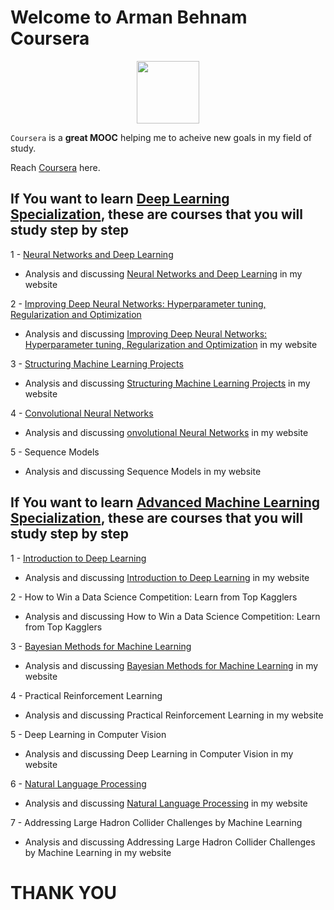 # Welcome to Arman Behnam Coursera


<p align="center"><img width="100" src="https://mindfieldconsulting.com/wp-content/uploads/2018/07/coursera-logo.png" />  </p>

`Coursera` is a **great MOOC** helping me to acheive new goals in my field of study.

Reach [Coursera](https://www.coursera.org) here.



## If You want to learn [Deep Learning Specialization](https://www.coursera.org/specializations/deep-learning), these are courses that you will study step by step

1 - [Neural Networks and Deep Learning](https://github.com/ArmanBehnam/Courses/tree/master/Coursera/Neural%20Networks%20and%20Deep%20Learning)
  - Analysis and discussing [Neural Networks and Deep Learning](http://www.armanbehnam.com/about-me/education/nn-and-dl/) in my website

2 - [Improving Deep Neural Networks: Hyperparameter tuning, Regularization and Optimization](https://github.com/ArmanBehnam/Courses/tree/master/Coursera/Improving%20Deep%20Neural%20Networks%20Hyperparameter%20tuning%2C%20Regularization%20and%20Optimization)
  - Analysis and discussing [Improving Deep Neural Networks: Hyperparameter tuning, Regularization and Optimization](http://www.armanbehnam.com/about-me/education/improve-nn-strucruting-ml/) in my website

3 - [Structuring Machine Learning Projects](https://github.com/ArmanBehnam/Courses/tree/master/Coursera/Structuring%20Machine%20Learning%20Projects)
  - Analysis and discussing [Structuring Machine Learning Projects](http://www.armanbehnam.com/about-me/education/improve-nn-strucruting-ml/) in my website
  
4 - [Convolutional Neural Networks](https://github.com/ArmanBehnam/Courses/tree/master/Coursera/Convolutional%20Neural%20Networks)
  - Analysis and discussing [onvolutional Neural Networks](http://www.armanbehnam.com/about-me/education/coursera-cnn/) in my website

5 - Sequence Models
  - Analysis and discussing Sequence Models in my website
  
  
  
  
## If You want to learn [Advanced Machine Learning Specialization](https://www.coursera.org/specializations/aml), these are courses that you will study step by step

1 - [Introduction to Deep Learning](https://github.com/ArmanBehnam/Courses/tree/master/Coursera/Introduction%20to%20Deep%20Learning)
  - Analysis and discussing [Introduction to Deep Learning](http://www.armanbehnam.com/about-me/education/intro-to-dl-hse/) in my website

2 - How to Win a Data Science Competition: Learn from Top Kagglers
  - Analysis and discussing How to Win a Data Science Competition: Learn from Top Kagglers
  
3 - [Bayesian Methods for Machine Learning](https://github.com/ArmanBehnam/Courses/tree/master/Coursera/Bayesian%20Methods%20for%20Machine%20Learning)
  - Analysis and discussing [Bayesian Methods for Machine Learning](http://www.armanbehnam.com/about-me/education/bayesian-ml-advanced/) in my website
  
4 - Practical Reinforcement Learning
  - Analysis and discussing Practical Reinforcement Learning in my website

5 - Deep Learning in Computer Vision
  - Analysis and discussing Deep Learning in Computer Vision in my website
  
6 - [Natural Language Processing](https://github.com/ArmanBehnam/Courses/tree/master/Coursera/Natural%20Language%20Processing)
  - Analysis and discussing [Natural Language Processing](http://www.armanbehnam.com/about-me/education/nlp-hse/) in my website
  
7 - Addressing Large Hadron Collider Challenges by Machine Learning
  - Analysis and discussing Addressing Large Hadron Collider Challenges by Machine Learning in my website
  
# THANK YOU
